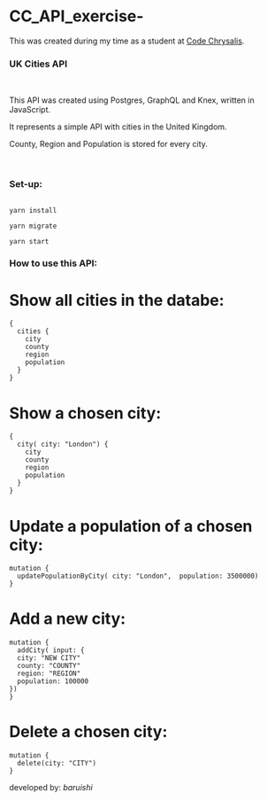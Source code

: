 # CC_API_exercise-

This was created during my time as a student at [Code Chrysalis](https://www.codechrysalis.io/).

### UK Cities API

<br>

This API was created using Postgres, GraphQL and Knex, written in JavaScript.

It represents a simple API with cities in the United Kingdom.

County, Region and Population is stored for every city.

<br>

### Set-up:

```

yarn install

yarn migrate

yarn start

```

### How to use this API:

# Show all cities in the databe:

```
{
  cities {
    city
    county
    region
    population
  }
}
```

# Show a chosen city:

```
{
  city( city: "London") {
    city
    county
    region
    population
  }
}
```

# Update a population of a chosen city:

```
mutation {
  updatePopulationByCity( city: "London",  population: 3500000)
}
```

# Add a new city:

```
mutation {
  addCity( input: {
  city: "NEW CITY"
  county: "COUNTY"
  region: "REGION"
  population: 100000
})
}
```

# Delete a chosen city:

```
mutation {
  delete(city: "CITY")
}
```

developed by: _baruishi_
